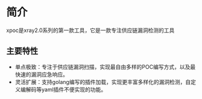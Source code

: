 # 简介

xpoc是xray2.0系列的第一款工具，它是一款专注供应链漏洞检测的工具

## 主要特性

- 单点极致：专注于供应链漏洞扫描，实现最自由多样的POC编写方式，以及最快速的漏洞应急响应。
- 灵活扩展：支持golang编写的插件加载，实现更丰富多样化的漏洞检测，自定义编解码等yaml插件不便实现的功能。

